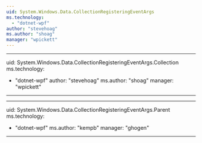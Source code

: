 ```yaml
---
uid: System.Windows.Data.CollectionRegisteringEventArgs
ms.technology: 
  - "dotnet-wpf"
author: "stevehoag"
ms.author: "shoag"
manager: "wpickett"
---
```


---
uid: System.Windows.Data.CollectionRegisteringEventArgs.Collection
ms.technology: 
  - "dotnet-wpf"
author: "stevehoag"
ms.author: "shoag"
manager: "wpickett"
---

---
uid: System.Windows.Data.CollectionRegisteringEventArgs.Parent
ms.technology: 
  - "dotnet-wpf"
ms.author: "kempb"
manager: "ghogen"
---
